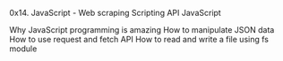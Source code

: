 0x14. JavaScript - Web scraping
Scripting
API
JavaScript


Why JavaScript programming is amazing
How to manipulate JSON data
How to use request and fetch API
How to read and write a file using fs module

